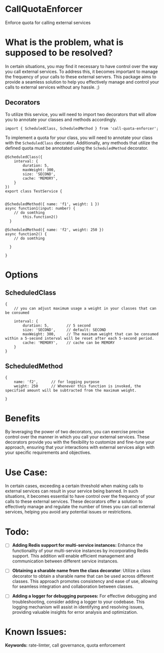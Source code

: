 # CallQuotaEnforcer

Enforce quota for calling external services

# What is the problem, what is supposed to be resolved?

In certain situations, you may find it necessary to have control over the way you call external services. To address this, it becomes important to manage the frequency of your calls to these external servers. This package aims to provide a seamless solution to help you effectively manage and control your calls to external services without any hassle. ;)

## Decorators

To utilize this service, you will need to import two decorators that will allow you to annotate your classes and methods accordingly.

    import { ScheduledClass, ScheduledMethod } from 'call-quota-enforcer';

To implement a quota for your class, you will need to annotate your class with the `ScheduledClass` decorator. Additionally, any methods that utilize the defined quota must be annotated using the `ScheduledMethod` decorator.

    @ScheduledClass({
        interval: {
            duration: 5,
            maxWeight: 300,
            size: 'SECOND',
            cache: 'MEMORY',
        }
    })
    export class TestService {


    @ScheduledMethod({ name: 'f1', weight: 1 })
    async function1(input: number) {
        // do somthing
            this.function2()
      }

    @ScheduledMethod({ name: 'f2', weight: 250 })
    async function2() {
        // do somthing

      }

    }

# Options

## ScheduledClass

    {
        // you can adjust maximum usage a weight in your classes that can be consumed

        interval: {
            duration: 5,        // 5 second
            size: 'SECOND',     // default: SECOND
            maxWeight: 300,     // The maximum weight that can be consumed within a 5-second interval will be reset after each 5-second period.
            cache: 'MEMORY',    // cache can be MEMORY
        }
    }

## ScheduledMethod

    {
        name: 'f2',      // for logging purpose
        weight: 250      // Whenever this function is invoked, the specified amount will be subtracted from the maximum weight.

    }

# Benefits

By leveraging the power of two decorators, you can exercise precise control over the manner in which you call your external services. These decorators provide you with the flexibility to customize and fine-tune your approach, ensuring that your interactions with external services align with your specific requirements and objectives.

# Use Case:

In certain cases, exceeding a certain threshold when making calls to external services can result in your service being banned. In such situations, it becomes essential to have control over the frequency of your calls to these external services. These decorators offer a solution to effectively manage and regulate the number of times you can call external services, helping you avoid any potential issues or restrictions.

# Todo:

- [ ] **Adding Redis support for multi-service instances:** Enhance the functionality of your multi-service instances by incorporating Redis support. This addition will enable efficient management and communication between different service instances.

- [ ] **Obtaining a sharable name from the class decorator**: Utilize a class decorator to obtain a sharable name that can be used across different classes. This approach promotes consistency and ease of use, allowing for seamless integration and collaboration between classes.
- [ ] **Adding a logger for debugging purposes:** For effective debugging and troubleshooting, consider adding a logger to your codebase. This logging mechanism will assist in identifying and resolving issues, providing valuable insights for error analysis and optimization.

# Known Issues:

**Keywords:** rate-limter, call governance, quota enforcement
